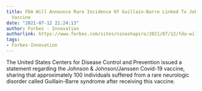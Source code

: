 ```yaml
---
title: FDA Will Announce Rare Incidence Of Guillain-Barre Linked To Johnson & Johnson
  Vaccine
date: "2021-07-12 21:24:13"
author: Forbes - Innovation
authorlink: https://www.forbes.com/sites/ninashapiro/2021/07/12/fda-will-announce-rare-incidence-of-guillain-barre-linked-to-johnson--johnson-vaccine/
tags:
- Forbes-Innovation
---
```

The United States Centers for Disease Control and Prevention issued a statement regarding the Johnson & Johnson/Janssen Covid-19 vaccine, sharing that approximately 100 individuals suffered from a rare neurologic disorder called Guillain-Barre syndrome after receiving this vaccine.